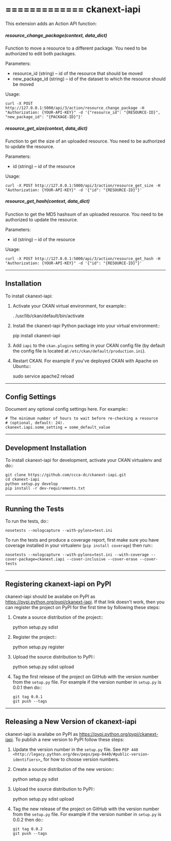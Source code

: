 =============
ckanext-iapi
=============

This extension adds an Action API function:

##### resource_change_package(context, data_dict)
Function to move a resource to a different package. You need to be
authorized to edit both packages.

Parameters:

- resource_id (string) – id of the resource that should be moved
- new_package_id (string) – id of the dataset to which the resource should be moved

Usage:

    curl -X POST http://127.0.0.1:5000/api/3/action/resource_change_package -H "Authorization: {YOUR-API-KEY}" -d '{"resource_id": "{RESOURCE-ID}", "new_package_id": "{PACKAGE-ID}"}'


##### resource_get_size(context, data_dict)
Function to get the size of an uploaded resource. You need to be
authorized to update the resource.

Parameters:

- id (string) – id of the resource

Usage:

    curl -X POST http://127.0.0.1:5000/api/3/action/resource_get_size -H "Authorization: {YOUR-API-KEY}" -d '{"id": "{RESOURCE-ID}"}'


##### resource_get_hash(context, data_dict)
Function to get the MD5 hashsum of an uploaded resource. You need to be
authorized to update the resource.

Parameters:

- id (string) – id of the resource

Usage:

    curl -X POST http://127.0.0.1:5000/api/3/action/resource_get_hash -H "Authorization: {YOUR-API-KEY}" -d '{"id": "{RESOURCE-ID}"}'



------------
Installation
------------

To install ckanext-iapi:

1. Activate your CKAN virtual environment, for example::

     . /usr/lib/ckan/default/bin/activate

2. Install the ckanext-iapi Python package into your virtual environment::

     pip install ckanext-iapi

3. Add ``iapi`` to the ``ckan.plugins`` setting in your CKAN
   config file (by default the config file is located at
   ``/etc/ckan/default/production.ini``).

4. Restart CKAN. For example if you've deployed CKAN with Apache on Ubuntu::

     sudo service apache2 reload


---------------
Config Settings
---------------

Document any optional config settings here. For example::

    # The minimum number of hours to wait before re-checking a resource
    # (optional, default: 24).
    ckanext.iapi.some_setting = some_default_value


------------------------
Development Installation
------------------------

To install ckanext-iapi for development, activate your CKAN virtualenv and
do::

    git clone https://github.com/ccca-dc/ckanext-iapi.git
    cd ckanext-iapi
    python setup.py develop
    pip install -r dev-requirements.txt


-----------------
Running the Tests
-----------------

To run the tests, do::

    nosetests --nologcapture --with-pylons=test.ini

To run the tests and produce a coverage report, first make sure you have
coverage installed in your virtualenv (``pip install coverage``) then run::

    nosetests --nologcapture --with-pylons=test.ini --with-coverage --cover-package=ckanext.iapi --cover-inclusive --cover-erase --cover-tests


---------------------------------
Registering ckanext-iapi on PyPI
---------------------------------

ckanext-iapi should be availabe on PyPI as
https://pypi.python.org/pypi/ckanext-iapi. If that link doesn't work, then
you can register the project on PyPI for the first time by following these
steps:

1. Create a source distribution of the project::

     python setup.py sdist

2. Register the project::

     python setup.py register

3. Upload the source distribution to PyPI::

     python setup.py sdist upload

4. Tag the first release of the project on GitHub with the version number from
   the ``setup.py`` file. For example if the version number in ``setup.py`` is
   0.0.1 then do::

       git tag 0.0.1
       git push --tags


----------------------------------------
Releasing a New Version of ckanext-iapi
----------------------------------------

ckanext-iapi is availabe on PyPI as https://pypi.python.org/pypi/ckanext-iapi.
To publish a new version to PyPI follow these steps:

1. Update the version number in the ``setup.py`` file.
   See `PEP 440 <http://legacy.python.org/dev/peps/pep-0440/#public-version-identifiers>`_
   for how to choose version numbers.

2. Create a source distribution of the new version::

     python setup.py sdist

3. Upload the source distribution to PyPI::

     python setup.py sdist upload

4. Tag the new release of the project on GitHub with the version number from
   the ``setup.py`` file. For example if the version number in ``setup.py`` is
   0.0.2 then do::

       git tag 0.0.2
       git push --tags
